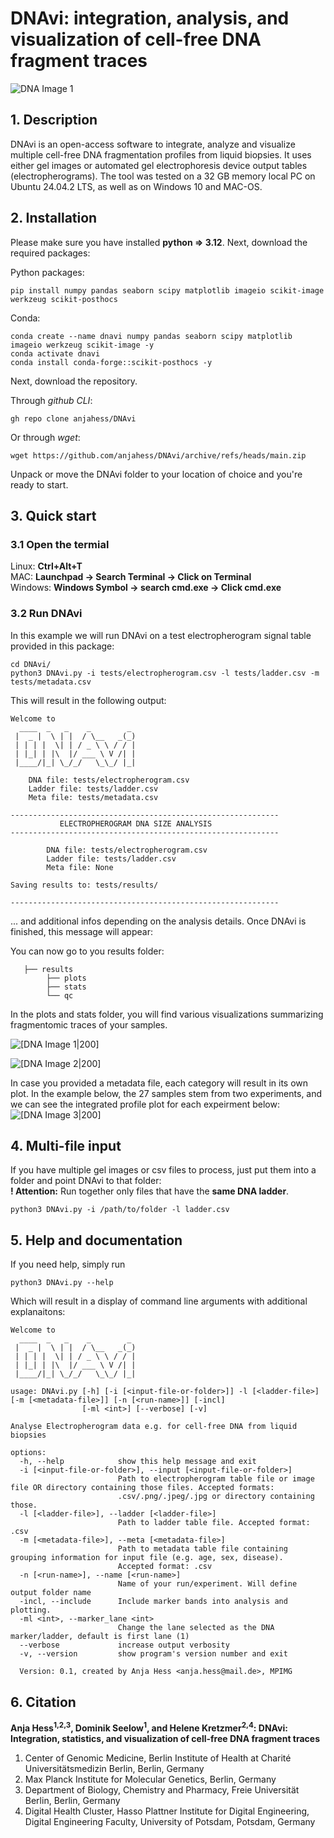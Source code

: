 DNAvi: integration, analysis, and visualization of cell-free DNA fragment traces
===========


![DNA Image 1](static/workflow.png)


## 1. Description
DNAvi is an open-access software to integrate, analyze and visualize multiple cell-free DNA fragmentation profiles from liquid biopsies. It uses either gel images
or automated gel electrophoresis device output tables (electropherograms). The tool was tested on a 32 GB memory local PC on Ubuntu 24.04.2 LTS, as well as on Windows 10 and MAC-OS.

## 2. Installation

Please make sure you have installed **python => 3.12**. Next, download the required packages:

Python packages:

    pip install numpy pandas seaborn scipy matplotlib imageio scikit-image werkzeug scikit-posthocs

Conda:

    conda create --name dnavi numpy pandas seaborn scipy matplotlib imageio werkzeug scikit-image -y
    conda activate dnavi
    conda install conda-forge::scikit-posthocs -y

Next, download the repository.

Through *github CLI*:
    
    gh repo clone anjahess/DNAvi

Or through *wget*:

    wget https://github.com/anjahess/DNAvi/archive/refs/heads/main.zip

Unpack or move the DNAvi folder to your location of choice and you're ready to start.


## 3. Quick start

### 3.1 Open the termial

Linux: **Ctrl+Alt+T** \
MAC: **Launchpad -> Search Terminal -> Click on Terminal** \
Windows: **Windows Symbol -> search cmd.exe -> Click cmd.exe** 


### 3.2 Run DNAvi

In this example we will run DNAvi on a test electropherogram signal table provided in this package:

    cd DNAvi/
    python3 DNAvi.py -i tests/electropherogram.csv -l tests/ladder.csv -m tests/metadata.csv

This will result in the following output:
    
    Welcome to
      ____  _   _    _        _
     |  _ |  \ | |  / \__   _(_)
     | | | |  \| | / _ \ \ / / |
     | |_| | |\  |/ ___ \ V /| |
     |____/|_| \_/_/   \_\_/ |_| 
      
        DNA file: tests/electropherogram.csv      
        Ladder file: tests/ladder.csv
        Meta file: tests/metadata.csv

    ------------------------------------------------------------
               ELECTROPHEROGRAM DNA SIZE ANALYSIS
    ------------------------------------------------------------
         
            DNA file: tests/electropherogram.csv      
            Ladder file: tests/ladder.csv
            Meta file: None
    
    Saving results to: tests/results/
    
    ------------------------------------------------------------



... and additional infos depending on the analysis details. Once DNAvi is finished,
this message will appear:

You can now go to you results folder:
    
       ├── results
            ├── plots
            ├── stats
            └── qc

In the plots and stats folder, you will find various visualizations summarizing fragmentomic traces of your samples.

![[DNA Image 1|200]](static/example_cluster_condition.jpg )

![[DNA Image 2|200]](static/plot_example_2.png)

In case you provided a metadata file, each category will result in its own plot. In the example below, the 27 samples stem from
two experiments, and we can see the integrated profile plot for each expeirment below:
![[DNA Image 3|200]](static/plot_example_1.png)



## 4. Multi-file input

If you have multiple gel images or csv files to process, just put them into a folder and point DNAvi to that folder: \
**! Attention:** Run together only files that have the **same DNA ladder**.

    python3 DNAvi.py -i /path/to/folder -l ladder.csv


## 5. Help and documentation


If you need help, simply run

    python3 DNAvi.py --help

Which will result in a display of command line arguments with additional explanaitons:


    Welcome to
      ____  _   _    _        _
     |  _ |  \ | |  / \__   _(_)
     | | | |  \| | / _ \ \ / / |
     | |_| | |\  |/ ___ \ V /| |
     |____/|_| \_/_/   \_\_/ |_|

    usage: DNAvi.py [-h] [-i [<input-file-or-folder>]] -l [<ladder-file>] [-m [<metadata-file>]] [-n [<run-name>]] [-incl]
                    [-ml <int>] [--verbose] [-v]

    Analyse Electropherogram data e.g. for cell-free DNA from liquid biopsies

    options:
      -h, --help            show this help message and exit
      -i [<input-file-or-folder>], --input [<input-file-or-folder>]
                            Path to electropherogram table file or image file OR directory containing those files. Accepted formats:
                            .csv/.png/.jpeg/.jpg or directory containing those.
      -l [<ladder-file>], --ladder [<ladder-file>]
                            Path to ladder table file. Accepted format: .csv
      -m [<metadata-file>], --meta [<metadata-file>]
                            Path to metadata table file containing grouping information for input file (e.g. age, sex, disease).
                            Accepted format: .csv
      -n [<run-name>], --name [<run-name>]
                            Name of your run/experiment. Will define output folder name
      -incl, --include      Include marker bands into analysis and plotting.
      -ml <int>, --marker_lane <int>
                            Change the lane selected as the DNA marker/ladder, default is first lane (1)
      --verbose             increase output verbosity
      -v, --version         show program's version number and exit

      Version: 0.1, created by Anja Hess <anja.hess@mail.de>, MPIMG


## 6. Citation

**Anja Hess<sup>1,2,3</sup>, Dominik Seelow<sup>1</sup>, and Helene Kretzmer<sup>2,4</sup>: 
DNAvi: Integration, statistics, and visualization of cell-free DNA fragment traces**
1. Center of Genomic Medicine, Berlin Institute of Health at Charité Universitätsmedizin Berlin, Berlin, Germany 
2. Max Planck Institute for Molecular Genetics, Berlin, Germany
3. Department of Biology, Chemistry and Pharmacy, Freie Universität Berlin, Berlin, Germany
4. Digital Health Cluster, Hasso Plattner Institute for Digital Engineering, Digital Engineering Faculty, University of Potsdam, Potsdam, Germany
